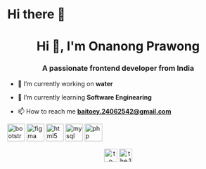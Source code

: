 # Hi there 👋
<h1 align="center">Hi 👋, I'm Onanong Prawong</h1>
<h3 align="center">A passionate frontend developer from India</h3>

- 🔭 I’m currently working on **water**

- 🌱 I’m currently learning **Software Enginearing**

- 📫 How to reach me **baitoey.24062542@gmail.com**

<p align="left"><img src="https://devicons.github.io/devicon/devicon.git/icons/bootstrap/bootstrap-plain.svg" alt="bootstrap" width="40" height="40"/> <img src="https://www.vectorlogo.zone/logos/figma/figma-icon.svg" alt="figma" width="40" height="40"/> <img src="https://devicons.github.io/devicon/devicon.git/icons/html5/html5-original-wordmark.svg" alt="html5" width="40" height="40"/> <img src="https://devicons.github.io/devicon/devicon.git/icons/mysql/mysql-original-wordmark.svg" alt="mysql" width="40" height="40"/> <img src="https://devicons.github.io/devicon/devicon.git/icons/php/php-original.svg" alt="php" width="40" height="40"/></p>

<p align="center">
<a href="https://fb.com/to ey" target="blank"><img align="center" src="https://cdn.jsdelivr.net/npm/simple-icons@3.0.1/icons/facebook.svg" alt="to ey" height="30" width="30" /></a>
<a href="https://instagram.com/the.1999" target="blank"><img align="center" src="https://cdn.jsdelivr.net/npm/simple-icons@3.0.1/icons/instagram.svg" alt="the.1999" height="30" width="30" /></a>
</p>

<!--
**the1999/the1999** is a ✨ _special_ ✨ repository because its `README.md` (this file) appears on your GitHub profile.

Here are some ideas to get you started:

- 🔭 I’m currently working on ...
- 🌱 I’m currently learning ...
- 👯 I’m looking to collaborate on ...
- 🤔 I’m looking for help with ...
- 💬 Ask me about ...
- 📫 How to reach me: ...
- 😄 Pronouns: ...
- ⚡ Fun fact: ...
-->
